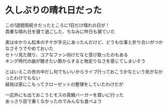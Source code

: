 # 久しぶりの晴れ日だった
この1週間雨続きだったところに1日だけ晴れの日が！  
貴重な晴れ日を寝て過ごした、ちなみに昨日も寝ていた

実はゆかりん松本のチケが手元にあったんだけど、どうも仕事と折り合いがつかなさそうでやめておいた  
セトリ見た限り、コアなファン向けだなと受け取ったのもある  
キング時代の曲が聴きたい勢からすると物足りなさを感じてしまいそう  

とはいえこの世の中だし何でもいいからライブ行っておこうかなという気がなかったわけでもない  
結局は家にこもってクローゼットの整理をしていたわけだが

一応外にも出ておこうとモスの真鯛バーガーを買いに行った  
あっさり目で重くなかったのでみんなも食べよう
